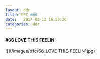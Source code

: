 ```yaml
---
layout: ddr
title: PFC #66
date:   2017-02-12 16:59:20
categories: ddr
---
```

#### **#66** LOVE THIS FEELIN'
![](/images/pfc/66_LOVE THIS FEELIN'.jpg)
